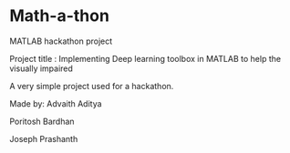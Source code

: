 # Math-a-thon
MATLAB hackathon project


Project title : Implementing Deep learning toolbox in MATLAB to help the visually impaired


A very simple project used for a hackathon.


Made by:
Advaith Aditya

Poritosh Bardhan
         
Joseph Prashanth
